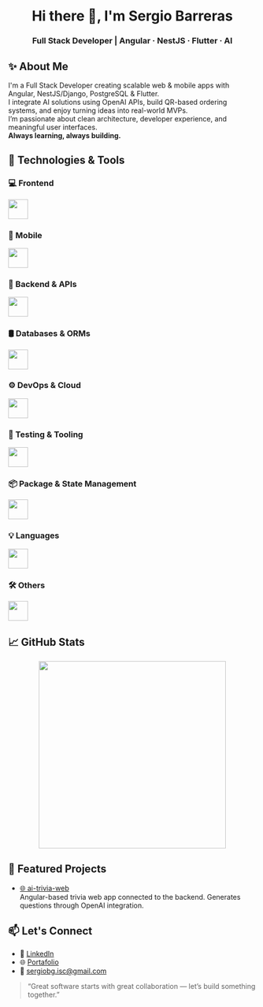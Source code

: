 <h1 align="center">Hi there 👋, I'm Sergio Barreras</h1>
<h3 align="center">Full Stack Developer | Angular · NestJS · Flutter · AI</h3>

## ✨ About Me

I'm a Full Stack Developer creating scalable web & mobile apps with Angular, NestJS/Django, PostgreSQL & Flutter.  
I integrate AI solutions using OpenAI APIs, build QR-based ordering systems, and enjoy turning ideas into real-world MVPs.  
I’m passionate about clean architecture, developer experience, and meaningful user interfaces.  
**Always learning, always building.**

## 🔧 Technologies & Tools

### 💻 Frontend
<div align="left">
  <img src="https://skillicons.dev/icons?i=html,css,sass,tailwind,js,ts,angular,react,vue,astro" height="40" />
</div>

### 📱 Mobile
<div align="left">
  <img src="https://skillicons.dev/icons?i=flutter,dart" height="40" />
</div>

### 🧠 Backend & APIs
<div align="left">
  <img src="https://skillicons.dev/icons?i=nestjs,nodejs,express,django,graphql,apollo" height="40" />
</div>

### 🛢️ Databases & ORMs
<div align="left">
  <img src="https://skillicons.dev/icons?i=postgres,sqlite,mongodb,prisma" height="40" />
</div>

### ⚙️ DevOps & Cloud
<div align="left">
  <img src="https://skillicons.dev/icons?i=docker,kubernetes,gcp,netlify,nginx" height="40" />
</div>

### 🧪 Testing & Tooling
<div align="left">
  <img src="https://skillicons.dev/icons?i=jest,vitest,postman" height="40" />
</div>

### 📦 Package & State Management
<div align="left">
  <img src="https://skillicons.dev/icons?i=npm,pnpm,pinia" height="40" />
</div>

### 💡 Languages
<div align="left">
  <img src="https://skillicons.dev/icons?i=ts,js,cs,py" height="40" />
</div>

### 🛠️ Others
<div align="left">
  <img src="https://skillicons.dev/icons?i=git,github,reactivex,dotnet,vite,deno,visualstudio,vscode" height="40" />
</div>

## 📈 GitHub Stats

<p align="center">
  <img src="https://streak-stats.demolab.com?user=sergiobytes&theme=highcontrast&border_radius=7&hide_border=true&exclude_days=Sun%2CSat&card_width=467" width="380"/>
</p>

## 📌 Featured Projects
- [🌐 ai-trivia-web](https://github.com/sergiobytes/ai-trivia-web)  
  Angular-based trivia web app connected to the backend. Generates questions through OpenAI integration.
  
## 📫 Let's Connect

- 💼 [LinkedIn](https://www.linkedin.com/in/sergio-barreras)
- 🌐 [Portafolio](https://sergio-barreras-dev.netlify.app/)
- 📧 sergiobg.isc@gmail.com

> “Great software starts with great collaboration — let’s build something together.”

